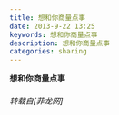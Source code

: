 ```yaml
---
title: 想和你商量点事
date: 2013-9-22 13:25
keywords: 想和你商量点事
description: 想和你商量点事
categories: sharing
---
```

<td class="t_f" id="postmessage_52683">

<strong>想和你商量点事</strong><img alt="" border="0" onclick="" onmouseover="" smilieid="282" src="static/image/smiley/Xiongmao/8.gif"/><img alt="" border="0" onclick="" onmouseover="" smilieid="249" src="static/image/smiley/Xiongmao/24.gif"/></td>
###### 转载自[菲龙网]